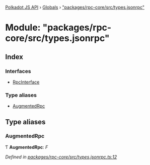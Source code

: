 [Polkadot JS API](../README.md) › [Globals](../globals.md) › ["packages/rpc-core/src/types.jsonrpc"](_packages_rpc_core_src_types_jsonrpc_.md)

# Module: "packages/rpc-core/src/types.jsonrpc"

## Index

### Interfaces

* [RpcInterface](../interfaces/_packages_rpc_core_src_types_jsonrpc_.rpcinterface.md)

### Type aliases

* [AugmentedRpc](_packages_rpc_core_src_types_jsonrpc_.md#augmentedrpc)

## Type aliases

###  AugmentedRpc

Ƭ **AugmentedRpc**: *F*

*Defined in [packages/rpc-core/src/types.jsonrpc.ts:12](https://github.com/polkadot-js/api/blob/956e17332/packages/rpc-core/src/types.jsonrpc.ts#L12)*
